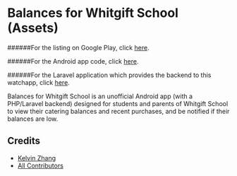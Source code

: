 # Balances for Whitgift School (Assets)

######For the listing on Google Play, click [here](https://play.google.com/store/apps/details?id=in.iamkelv.balances&hl=en_GB).

######For the Android app code, click [here](https://github.com/kz/balances-backend).

######For the Laravel application which provides the backend to this watchapp, click [here](https://github.com/kz/balances-backend).

Balances for Whitgift School is an unofficial Android app (with a PHP/Laravel backend) designed for students and parents of Whitgift School to view their catering balances and recent purchases, and be notified if their balances are low.

## Credits

- [Kelvin Zhang](https://github.com/kz)
- [All Contributors](link-contributors)
